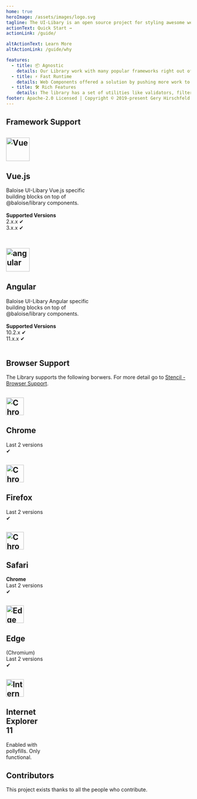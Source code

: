 ```yaml
---
home: true
heroImage: /assets/images/logo.svg
tagline: The UI-Libary is an open source project for styling awesome web applications that follow the Baloise corporate style guide.
actionText: Quick Start →
actionLink: /guide/

altActionText: Learn More
altActionLink: /guide/why

features:
  - title: 📦 Agnostic
    details: Our Library work with many popular frameworks right out of the box.
  - title: ⚡️ Fast Runtime
    details: Web Components offered a solution by pushing more work to the browser for better performance.
  - title: 🛠️ Rich Features
    details: The library has a set of utilities like validators, filters, util functions and testing helpers.
footer: Apache-2.0 Licensed | Copyright © 2019-present Gery Hirschfeld & Contributors
---
```


## Framework Support

<div class="features" style="border: none; margin-top: 0; padding-top: 0;">
  <div class="feature" style="flex-basis: 50%; max-width: 50%;">
    <h2><img style="width: 64px;" src="https://vuejs.org/images/logo.png" data-origin="https://vuejs.org/images/logo.png" alt="Vue"></h2>
    <h2>Vue.js</h2>
    <p>Baloise UI-Libary Vue.js specific building blocks on top of @baloise/library components.<br><br>
      <strong>Supported Versions</strong><br>
      2.x.x ✔<br>
      3.x.x ✔<br><br>
    </p>
  </div>
   <div class="feature" style="flex-basis: 50%; max-width: 50%;">
    <h2><img style="width: 64px;" src="https://angular.io/assets/images/logos/angular/angular.svg" data-origin="https://angular.io/assets/images/logos/angular/angular.svg" alt="angular"></h2>
    <h2>Angular</h2>
    <p>Baloise UI-Libary Angular specific building blocks on top of @baloise/library components.<br><br>
      <strong>Supported Versions</strong><br> 
      10.2.x ✔<br>
      11.x.x ✔<br><br>
    </p>
  </div>
</div>

## Browser Support

The Library supports the following borwers. For more detail go to [Stencil - Browser Support](https://stenciljs.com/docs/browser-support).

<div class="features" style="border: none; margin-top: 0; padding-top: 0;">
  <div class="feature" style="flex-basis: 20%; max-width: 20%;">
    <h2><img style="width: 48px;" src="https://raw.githubusercontent.com/alrra/browser-logos/master/src/chrome/chrome_48x48.png"  alt="Chrome"></h2>
    <h2>Chrome</h2><p>Last 2 versions ✔</p>
  </div>
  <div class="feature" style="flex-basis: 20%; max-width: 20%;">
    <h2><img style="width: 48px;" src="https://raw.githubusercontent.com/alrra/browser-logos/master/src/firefox/firefox_48x48.png"  alt="Chrome"></h2>
    <h2>Firefox</h2><p>Last 2 versions ✔</p>
  </div>
  <div class="feature" style="flex-basis: 20%; max-width: 20%;">
    <h2><img style="width: 48px;" src="https://raw.githubusercontent.com/alrra/browser-logos/master/src/safari/safari_48x48.png"  alt="Chrome"></h2>
    <h2>Safari</h2><p><strong>Chrome</strong><br/>Last 2 versions ✔</p>
  </div>
  <div class="feature" style="flex-basis: 20%; max-width: 20%;">
    <h2><img style="width: 48px;" src="https://raw.githubusercontent.com/alrra/browser-logos/master/src/edge/edge_48x48.png"  alt="Edge"></h2>
    <h2>Edge</h2><p>(Chromium)<br/>Last 2 versions ✔</p>
  </div>
  <div class="feature" style="flex-basis: 20%; max-width: 20%;">
    <h2><img style="width: 48px;" src="https://raw.githubusercontent.com/alrra/browser-logos/main/src/archive/internet-explorer_9-11/internet-explorer_9-11_48x48.png"  alt="Internet Explorer 11"></h2>
    <h2>Internet Explorer 11</h2><p>Enabled with pollyfills. Only functional.</p>
  </div>
</div>

## Contributors

This project exists thanks to all the people who contribute.

<docs-contributors></docs-contributors>
